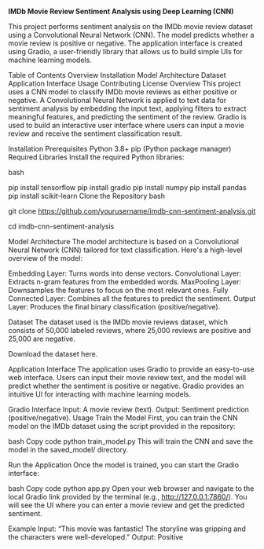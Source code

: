 **IMDb Movie Review Sentiment Analysis using Deep Learning (CNN)**

This project performs sentiment analysis on the IMDb movie review dataset using a Convolutional Neural Network (CNN). The model predicts whether a movie review is positive or negative. The application interface is created using Gradio, a user-friendly library that allows us to build simple UIs for machine learning models.

Table of Contents
Overview
Installation
Model Architecture
Dataset
Application Interface
Usage
Contributing
License
Overview
This project uses a CNN model to classify IMDb movie reviews as either positive or negative. A Convolutional Neural Network is applied to text data for sentiment analysis by embedding the input text, applying filters to extract meaningful features, and predicting the sentiment of the review. Gradio is used to build an interactive user interface where users can input a movie review and receive the sentiment classification result.

Installation
Prerequisites
Python 3.8+
pip (Python package manager)
Required Libraries
Install the required Python libraries:

bash

pip install tensorflow
pip install gradio
pip install numpy
pip install pandas
pip install scikit-learn
Clone the Repository
bash

git clone https://github.com/yourusername/imdb-cnn-sentiment-analysis.git

cd imdb-cnn-sentiment-analysis

Model Architecture
The model architecture is based on a Convolutional Neural Network (CNN) tailored for text classification. Here's a high-level overview of the model:

Embedding Layer: Turns words into dense vectors.
Convolutional Layer: Extracts n-gram features from the embedded words.
MaxPooling Layer: Downsamples the features to focus on the most relevant ones.
Fully Connected Layer: Combines all the features to predict the sentiment.
Output Layer: Produces the final binary classification (positive/negative).

Dataset
The dataset used is the IMDb movie reviews dataset, which consists of 50,000 labeled reviews, where 25,000 reviews are positive and 25,000 are negative.

Download the dataset here.

Application Interface
The application uses Gradio to provide an easy-to-use web interface. Users can input their movie review text, and the model will predict whether the sentiment is positive or negative. Gradio provides an intuitive UI for interacting with machine learning models.

Gradio Interface
Input: A movie review (text).
Output: Sentiment prediction (positive/negative).
Usage
Train the Model
First, you can train the CNN model on the IMDb dataset using the script provided in the repository:

bash
Copy code
python train_model.py
This will train the CNN and save the model in the saved_model/ directory.

Run the Application
Once the model is trained, you can start the Gradio interface:

bash
Copy code
python app.py
Open your web browser and navigate to the local Gradio link provided by the terminal (e.g., http://127.0.0.1:7860/). You will see the UI where you can enter a movie review and get the predicted sentiment.

Example
Input: “This movie was fantastic! The storyline was gripping and the characters were well-developed.”
Output: Positive
